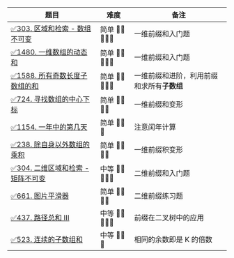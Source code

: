 | 题目                                                                                      | 难度            | 备注                      | 
|-----------------------------------------------------------------------------------------|---------------|-------------------------|
| [✅303. 区域和检索 - 数组不可变](https://leetcode-cn.com/problems/range-sum-query-immutable/)      | 简单 🤩🤩🤩🤩🤩 | 一维前缀和入门题                |
| [✅1480. 一维数组的动态和](https://leetcode-cn.com/problems/running-sum-of-1d-array/)            | 简单 🤩🤩🤩🤩🤩 | 一维前缀和入门题                |
| [✅1588. 所有奇数长度子数组的和](https://leetcode-cn.com/problems/sum-of-all-odd-length-subarrays/) | 简单 🤩🤩🤩🤩🤩 | 一维前缀和进阶，利用前缀和求所有**子数组** |
| [✅724. 寻找数组的中心下标](https://leetcode-cn.com/problems/find-pivot-index/)                   | 简单 🤩🤩🤩🤩   | 一维前缀和变形                 |
| [✅1154. 一年中的第几天](https://leetcode-cn.com/problems/find-pivot-index/)                   | 简单 🤩🤩🤩     | 注意闰年计算                  |
| [✅238. 除自身以外数组的乘积](https://leetcode-cn.com/problems/product-of-array-except-self/)      | 简单 🤩🤩🤩🤩   | 一维前缀积变形                 |
| [✅304. 二维区域和检索 - 矩阵不可变](https://leetcode-cn.com/problems/range-sum-query-2d-immutable/) | 中等 🤩🤩🤩🤩🤩 | 二维前缀和入门题                |
| [✅661. 图片平滑器](https://leetcode-cn.com/problems/image-smoother/)                         | 简单 🤩🤩🤩🤩   | 二维前缀练习题                 |
| [✅437. 路径总和 III](https://leetcode-cn.com/problems/path-sum-iii/) | 中等 🤩🤩🤩🤩🤩 | 前缀在二叉树中的应用              |
| [✅523. 连续的子数组和](https://leetcode-cn.com/problems/continuous-subarray-sum/) | 中等 🤩🤩🤩 | 相同的余数即是 K 的倍数           |

